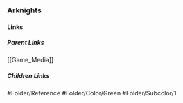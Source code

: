 ### Arknights
#### Links
##### Parent Links
[[Game_Media]]
##### Children Links
#Folder/Reference
#Folder/Color/Green
#Folder/Subcolor/1
